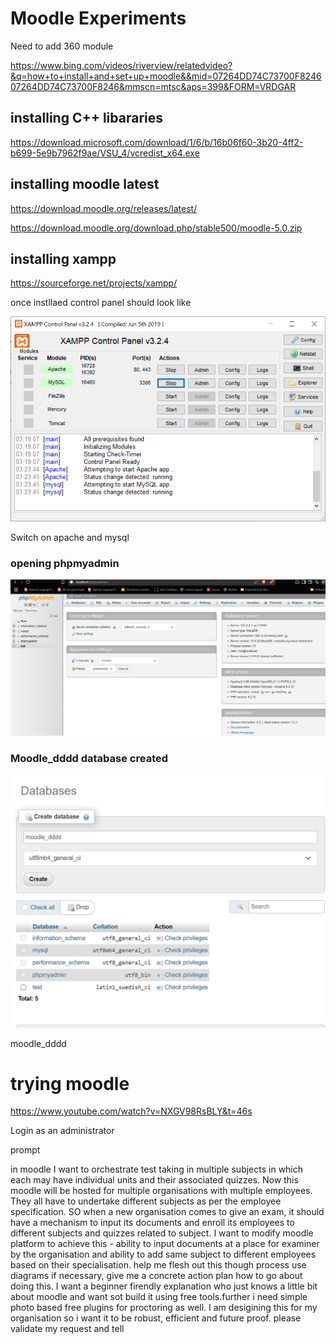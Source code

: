 # Moodle Experiments

Need to add 360 module

https://www.bing.com/videos/riverview/relatedvideo?&q=how+to+install+and+set+up+moodle&&mid=07264DD74C73700F824607264DD74C73700F8246&mmscn=mtsc&aps=399&FORM=VRDGAR

## installing C++ libararies

https://download.microsoft.com/download/1/6/b/16b06f60-3b20-4ff2-b699-5e9b7962f9ae/VSU_4/vcredist_x64.exe

## installing moodle latest

https://download.moodle.org/releases/latest/

https://download.moodle.org/download.php/stable500/moodle-5.0.zip


## installing xampp

https://sourceforge.net/projects/xampp/

once instllaed control panel should look like

![xampp](image.png)

Switch on apache and mysql

### opening phpmyadmin

![](2025-06-04-16-17-39.png)

### Moodle_dddd database created

![alt text](image-1.png)

moodle_dddd

# trying moodle

https://www.youtube.com/watch?v=NXGV98RsBLY&t=46s

Login as an administrator

prompt

in moodle I want to orchestrate test taking in multiple subjects in which each may have individual units and their associated quizzes. Now this moodle will be hosted for multiple organisations with multiple employees. They all have to undertake different subjects as per the employee specification. SO when a new organisation comes to give an exam, it should have a mechanism to input its documents and enroll its employees to different subjects and quizzes related to subject. I want to modify moodle platform to achieve this - ability to input documents at a place for examiner by the organisation and ability to add same subject to different employees based on their specialisation. help me flesh out this though process use diagrams if necessary, give me a concrete action plan how to go about doing this. I want a beginner firendly explanation who just knows a little bit about moodle and want sot build it using free tools.further i need simple photo based free plugins for proctoring as well. I am desigining this for my organisation so i want it to be robust, efficient and future proof. please validate my request and tell

